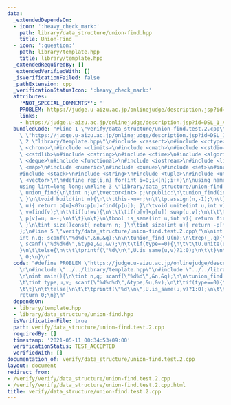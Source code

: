 ```yaml
---
data:
  _extendedDependsOn:
  - icon: ':heavy_check_mark:'
    path: library/data_structure/union-find.hpp
    title: Union-Find
  - icon: ':question:'
    path: library/template.hpp
    title: library/template.hpp
  _extendedRequiredBy: []
  _extendedVerifiedWith: []
  _isVerificationFailed: false
  _pathExtension: cpp
  _verificationStatusIcon: ':heavy_check_mark:'
  attributes:
    '*NOT_SPECIAL_COMMENTS*': ''
    PROBLEM: https://judge.u-aizu.ac.jp/onlinejudge/description.jsp?id=DSL_1_A
    links:
    - https://judge.u-aizu.ac.jp/onlinejudge/description.jsp?id=DSL_1_A
  bundledCode: "#line 1 \"verify/data_structure/union-find.test.2.cpp\"\n#define PROBLEM\
    \ \"https://judge.u-aizu.ac.jp/onlinejudge/description.jsp?id=DSL_1_A\"\n\n#line\
    \ 2 \"library/template.hpp\"\n#include <cassert>\n#include <cctype>\n#include\
    \ <chrono>\n#include <climits>\n#include <cmath>\n#include <cstdio>\n#include\
    \ <cstdlib>\n#include <cstring>\n#include <ctime>\n#include <algorithm>\n#include\
    \ <deque>\n#include <functional>\n#include <iostream>\n#include <limits>\n#include\
    \ <map>\n#include <numeric>\n#include <queue>\n#include <set>\n#include <sstream>\n\
    #include <stack>\n#include <string>\n#include <tuple>\n#include <utility>\n#include\
    \ <vector>\n\n#define rep(i,n) for(int i=0;i<(n);i++)\n\nusing namespace std;\n\
    using lint=long long;\n#line 3 \"library/data_structure/union-find.hpp\"\n\nclass\
    \ union_find{\n\tint n;\n\tvector<int> p;\npublic:\n\tunion_find(int n=0){ build(n);\
    \ }\n\tvoid build(int n){\n\t\tthis->n=n;\n\t\tp.assign(n,-1);\n\t}\n\tint find(int\
    \ u){ return p[u]<0?u:p[u]=find(p[u]); }\n\tvoid unite(int u,int v){\n\t\tu=find(u);\
    \ v=find(v);\n\t\tif(u!=v){\n\t\t\tif(p[v]<p[u]) swap(u,v);\n\t\t\tp[u]+=p[v];\
    \ p[v]=u; n--;\n\t\t}\n\t}\n\tbool is_same(int u,int v){ return find(u)==find(v);\
    \ }\n\tint size()const{ return n; }\n\tint size(int u){ return -p[find(u)]; }\n\
    };\n#line 5 \"verify/data_structure/union-find.test.2.cpp\"\n\nint main(){\n\t\
    int n,q; scanf(\"%d%d\",&n,&q);\n\n\tunion_find U(n);\n\trep(_,q){\n\t\tint type,u,v;\
    \ scanf(\"%d%d%d\",&type,&u,&v);\n\t\tif(type==0){\n\t\t\tU.unite(u,v);\n\t\t\
    }\n\t\telse{\n\t\t\tprintf(\"%d\\n\",U.is_same(u,v)?1:0);\n\t\t}\n\t}\n\n\treturn\
    \ 0;\n}\n"
  code: "#define PROBLEM \"https://judge.u-aizu.ac.jp/onlinejudge/description.jsp?id=DSL_1_A\"\
    \n\n#include \"../../library/template.hpp\"\n#include \"../../library/data_structure/union-find.hpp\"\
    \n\nint main(){\n\tint n,q; scanf(\"%d%d\",&n,&q);\n\n\tunion_find U(n);\n\trep(_,q){\n\
    \t\tint type,u,v; scanf(\"%d%d%d\",&type,&u,&v);\n\t\tif(type==0){\n\t\t\tU.unite(u,v);\n\
    \t\t}\n\t\telse{\n\t\t\tprintf(\"%d\\n\",U.is_same(u,v)?1:0);\n\t\t}\n\t}\n\n\t\
    return 0;\n}\n"
  dependsOn:
  - library/template.hpp
  - library/data_structure/union-find.hpp
  isVerificationFile: true
  path: verify/data_structure/union-find.test.2.cpp
  requiredBy: []
  timestamp: '2021-05-11 00:34:53+09:00'
  verificationStatus: TEST_ACCEPTED
  verifiedWith: []
documentation_of: verify/data_structure/union-find.test.2.cpp
layout: document
redirect_from:
- /verify/verify/data_structure/union-find.test.2.cpp
- /verify/verify/data_structure/union-find.test.2.cpp.html
title: verify/data_structure/union-find.test.2.cpp
---
```

